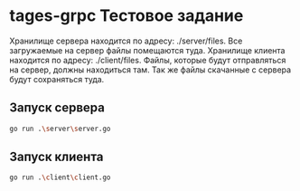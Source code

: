 # tages-grpc Тестовое задание

Хранилище сервера находится по адресу: ./server/files. Все загружаемые на сервер файлы помещаются туда.
Хранилище клиента находится по адресу: ./client/files. Файлы, которые будут отправляться на сервер, должны находиться там. Так же файлы скачанные с сервера будут сохраняться туда.

## Запуск сервера

```bash
go run .\server\server.go
```
## Запуск клиента

```bash
go run .\client\client.go
```
